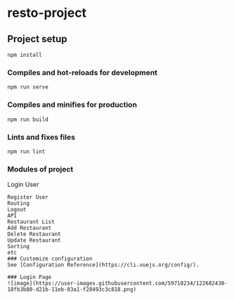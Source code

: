 # resto-project

## Project setup
```
npm install
```

### Compiles and hot-reloads for development
```
npm run serve
```

### Compiles and minifies for production
```
npm run build
```

### Lints and fixes files
```
npm run lint
```
### Modules of project 
 Login User
 ```
 Register User 
 Routing
 Logout
 API
 Restaurant List
 Add Restaurant
 Delete Restaurant
 Update Restaurant
 Sorting
 etc
### Customize configuration
See [Configuration Reference](https://cli.vuejs.org/config/).

### Login Page 
![image](https://user-images.githubusercontent.com/59710234/122682438-18fb3b80-d21b-11eb-83a1-f28493c3c818.png)

